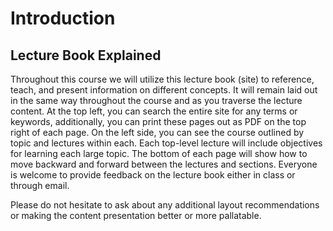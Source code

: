 # Introduction

## Lecture Book Explained

Throughout this course we will utilize this lecture book (site) to reference, teach, and present information on different concepts. It will remain laid out in the same way throughout the course and as you traverse the lecture content. At the top left, you can search the entire site for any terms or keywords, additionally, you can print these pages out as PDF on the top right of each page.
On the left side, you can see the course outlined by topic and lectures within each. Each top-level lecture will include objectives for learning each large topic. The bottom of each page will show how to move backward and forward between the lectures and sections. Everyone is welcome to provide feedback on the lecture book either in class or through email.

Please do not hesitate to ask about any additional layout recommendations or making the content presentation better or more pallatable.
